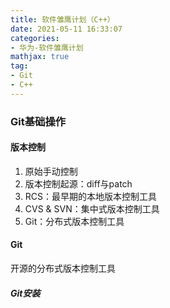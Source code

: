```yaml
---
title: 软件雏鹰计划（C++）
date: 2021-05-11 16:33:07
categories:
- 华为-软件雏鹰计划
mathjax: true
tag:
- Git
- C++
---
```


### Git基础操作

#### 版本控制

1. 原始手动控制
2. 版本控制起源：diff与patch
3. RCS：最早期的本地版本控制工具
4. CVS & SVN：集中式版本控制工具
5. Git：分布式版本控制工具

#### Git

开源的分布式版本控制工具

##### Git安装

